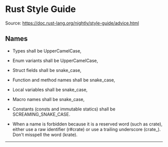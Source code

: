 # Rust Style Guide

Source: https://doc.rust-lang.org/nightly/style-guide/advice.html

## Names
- Types shall be UpperCamelCase,
- Enum variants shall be UpperCamelCase,
- Struct fields shall be snake_case,
- Function and method names shall be snake_case,
- Local variables shall be snake_case,
- Macro names shall be snake_case,
- Constants (consts and immutable statics) shall be SCREAMING_SNAKE_CASE.

- When a name is forbidden because it is a reserved word (such as crate),
either use a raw identifier (r#crate) or use a trailing underscore (crate_).
Don't misspell the word (krate).


---
